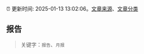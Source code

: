 :alarm_clock: 更新时间: 2025-01-13 13:02:06。[文章来源](/README.md)、[文章分类](/TAGS.md)

## 报告


> 关键字：`报告`、`月报`



